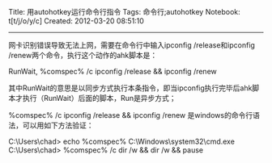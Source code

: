 Title: 用autohotkey运行命令行指令
Tags: 命令行;autohotkey
Notebook: t[t/j/o/y/c]
Created: 2012-03-20 08:51:10

------

网卡识别错误导致无法上网，需要在命令行中输入ipconfig /release和ipconfig /renew两个命令，执行这个动作的ahk脚本是：
 
 RunWait, %comspec% /c ipconfig /release && ipconfig /renew 
 
其中RunWait的意思是以同步方式执行本条指令，即当ipconfig执行完毕后ahk脚本才执行（RunWait）后面的脚本，Run是异步方式；

 %comspec% /c ipconfig /release && ipconfig /renew 是windows的命令行语法，可以用如下方法验证： 
 
 C:\Users\chad> echo %comspec% 
C:\Windows\system32\cmd.exe 
C:\Users\chad> %comspec% /c dir /w && dir /w && pause